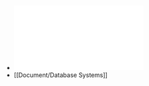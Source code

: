 - ![Database_Systems-The_Complete_Book_Second_Edition.pdf](../assets/Database_Systems-The_Complete_Book_Second_Edition_1675311362189_0.pdf)
- [[Document/Database Systems]]